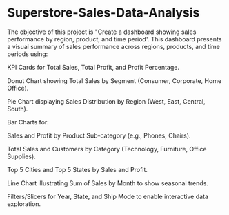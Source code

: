 # Superstore-Sales-Data-Analysis
The objective of this project is "Create a dashboard showing sales performance by region, product,  and time period'.
This dashboard presents a visual summary of sales performance across regions, products, and time periods using:

KPI Cards for Total Sales, Total Profit, and Profit Percentage.

Donut Chart showing Total Sales by Segment (Consumer, Corporate, Home Office).

Pie Chart displaying Sales Distribution by Region (West, East, Central, South).

Bar Charts for:

Sales and Profit by Product Sub-category (e.g., Phones, Chairs).

Total Sales and Customers by Category (Technology, Furniture, Office Supplies).

Top 5 Cities and Top 5 States by Sales and Profit.

Line Chart illustrating Sum of Sales by Month to show seasonal trends.

Filters/Slicers for Year, State, and Ship Mode to enable interactive data exploration.

